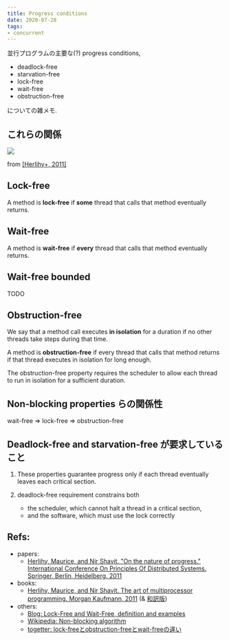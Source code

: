 ```yaml
---
title: Progress conditions
date: 2020-07-28
tags:
- concurrent
---
```


並行プログラムの主要な(?) progress conditions,

- deadlock-free
- starvation-free
- lock-free
- wait-free
- obstruction-free

についての雑メモ.

## これらの関係

![](https://i.imgur.com/HDdGp0Q.png)

from [[Herlihy+, 2011]][1]

## Lock-free
A method is **lock-free** if **some** thread that calls that method eventually returns.

## Wait-free
A method is **wait-free** if **every** thread that calls that method eventually returns.

## Wait-free bounded
TODO

## Obstruction-free

We say that a method call executes **in isolation** for a duration if no other threads take steps during that time.

A method is **obstruction-free** if every thread that calls that method returns if that thread executes in isolation for long enough.

The obstruction-free property requires the scheduler to allow each thread to run in isolation for a sufficient duration.

## Non-blocking properties らの関係性

wait-free => lock-free => obstruction-free

## Deadlock-free and starvation-free が要求していること

1. These properties guarantee progress only if each thread eventually leaves each critical section.

2. deadlock-free requirement constrains both
    - the scheduler, which cannot halt a thread in a critical section,
    - and the software, which must use the lock correctly

## Refs:

- papers:
    - [Herlihy, Maurice, and Nir Shavit. "On the nature of progress." International Conference On Principles Of Distributed Systems. Springer, Berlin, Heidelberg, 2011][1]
- books:
    - [Herlihy, Maurice, and Nir Shavit. The art of multiprocessor programming. Morgan Kaufmann, 2011][5] (& [和訳版][6])
- others:
    - [Blog: Lock-Free and Wait-Free, definition and examples][2]
    - [Wikipedia: Non-blocking algorithm][3]
    - [togetter: lock-freeとobstruction-freeとwait-freeの違い][4]

[1]: https://www.cs.tau.ac.il/~shanir/progress.pdf
[2]: http://concurrencyfreaks.blogspot.com/2013/05/lock-free-and-wait-free-definition-and.html
[3]: https://en.m.wikipedia.org/wiki/Non-blocking_algorithm
[4]: https://togetter.com/li/36803
[5]: https://dl.acm.org/doi/book/10.5555/2385452
[6]: https://amzn.to/2Pcv4Qr
